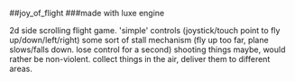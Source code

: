 ##joy_of_flight
###made with luxe engine

2d side scrolling flight game.
'simple' controls (joystick/touch point to fly up/down/left/right)
some sort of stall mechanism (fly up too far, plane slows/falls down. lose control for a second)
shooting things maybe, would rather be non-violent. collect things in the air, deliver them to different areas.
